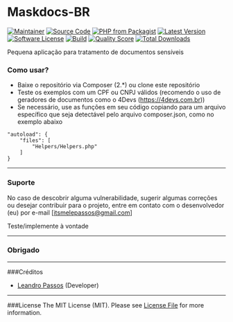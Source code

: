 # Maskdocs-BR

[![Maintainer](http://img.shields.io/badge/maintainer-@itsmelepassos-blue.svg?style=flat-square)](https://twitter.com/itsmelepassos)
[![Source Code](http://img.shields.io/badge/source-itsmelepassos/maskdocs--br-blue.svg?style=flat-square)](https://github.com/itsmelepassos/maskdocs-br)
[![PHP from Packagist](https://img.shields.io/packagist/php-v/itsmelepassos/maskdocs-br.svg?style=flat-square)](https://packagist.org/packages/itsmelepassos/maskdocs-br)
[![Latest Version](https://img.shields.io/github/release/itsmelepassos/maskdocs-br.svg?style=flat-square)](https://github.com/itsmelepassos/maskdocs-br/releases)
[![Software License](https://img.shields.io/badge/license-MIT-brightgreen.svg?style=flat-square)](LICENSE)
[![Build](https://img.shields.io/scrutinizer/build/g/itsmelepassos/maskdocs-br.svg?style=flat-square)](https://scrutinizer-ci.com/g/itsmelepassos/maskdocs-br)
[![Quality Score](https://img.shields.io/scrutinizer/g/itsmelepassos/maskdocs-br.svg?style=flat-square)](https://scrutinizer-ci.com/g/itsmelepassos/maskdocs-br)
[![Total Downloads](https://img.shields.io/packagist/dt/itsmelepassos/maskdocs-br.svg?style=flat-square)](https://packagist.org/packages/itsmelepassos/maskdocs-br)

Pequena aplicação para tratamento de documentos sensíveis

### Como usar?

 - Baixe o repositório via Composer (2.*) ou clone este repositório
 - Teste os exemplos com um CPF ou CNPJ válidos (recomendo o uso de geradores de documentos como o 4Devs 
(https://4devs.com.br))
 - Se necessário, use as funções em seu código copiando para um arquivo específico que seja detectável pelo arquivo
composer.json, como no exemplo abaixo
```
"autoload": {
    "files": [
        "Helpers/Helpers.php"
    ]
}
```
---
### Suporte
No caso de descobrir alguma vulnerabilidade, sugerir algumas correções ou desejar contribuir para o projeto, 
entre em contato com o desenvolvedor (eu) por e-mail [itsmelepassos@gmail.com]

Teste/implemente à vontade

---
### Obrigado

---

###Créditos
- [Leandro Passos](https://github.com/itsmelepassos) (Developer)
---

###License
The MIT License (MIT). Please see [License File](https://github.com/itsmelepassos/maskdocs-br/blob/master/LICENSE) for
more information.